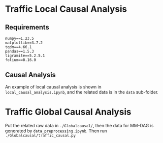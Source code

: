 # Traffic Local Causal Analysis
## Requirements
```
numpy==1.23.5
matplotlib==3.7.2
tqdm==4.66.1
pandas==1.5.3
tigramite==5.2.5.1
folium==0.16.0
```

## Causal Analysis

An example of local causal analysis is shown in `local_causal_analysis.ipynb`, and the related data is in the `data` sub-folder.


# Traffic Global Causal Analysis

Put the related raw data in `./Globalcausal/`, then the data for MM-DAG is generated by `data_preprocessing.ipynb`.
Then run `./Globalcausal/traffic_causal.py`
